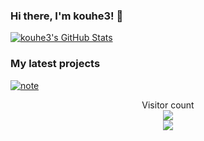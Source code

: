 ### Hi there, I'm kouhe3! 👋

<a href="https://github.com/kouhe3">
  <img src="https://github-readme-stats.wegfan.vercel.app/api?username=kouhe3&show_icons=true&count_private=true&include_all_commits=true&theme=dark" alt="kouhe3's GitHub Stats" />
</a>

### My latest projects


<a href="https://github.com/kouhe3/note">
  <img align="middle" src="https://github-readme-stats.wegfan.vercel.app/api/pin/?username=kouhe3&repo=note&theme=dark" alt="note" />
</a>
<p align="center"> 
  Visitor count<br>
  <img src="https://profile-counter.glitch.me/kouhe3/count.svg" /><br>
  <img src="https://hits.seeyoufarm.com/api/count/incr/badge.svg?url=https%3A%2F%2Fgithub.com%2Fkouhe3&count_bg=%2379C83D&title_bg=%23555555&icon=github.svg&icon_color=%23E7E7E7&title=hits&edge_flat=false">
</p>

